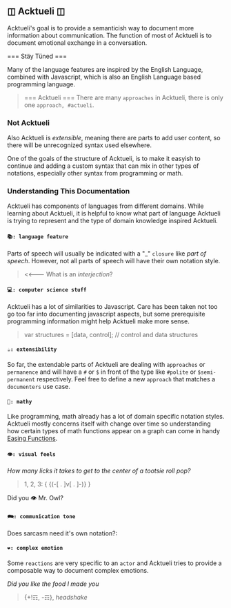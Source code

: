 ## ◫ Acktueli ◫
Acktueli's goal is to provide a semanticish way to document more information about communication.  The function of most of Acktueli is to document emotional exchange in a conversation.  

=== Stäy Tüned ===

Many of the language features are inspired by the English Language, combined with Javascript, which is also an English Language based programming language.

> === Acktueli ===
There are many `approaches` in Acktueli, there is only one `approach, #actueli`.

### Not Acktueli
Also Acktueli is _extensible_, meaning there are parts to add user content, so there will be unrecognized syntax used elsewhere.  

One of the goals of the structure of Acktueli, is to make it easyish to continue and adding a custom syntax that can mix in other types of notations, especially other syntax from programming or math.

### Understanding This Documentation
Acktueli has components of languages from different domains.  While learning about Acktueli, it is helpful to know what part of language Acktueli is trying to represent and the type of domain knowledge inspired Acktueli.

#### `📚: language feature` 
Parts of speech will usually be indicated with a "\_" `closure` like  _part of speech_.  However, not all parts of speech will have their own notation style.

> <<--- What is an _interjection_?

#### `💻: computer science stuff`
Acktueli has a lot of similarities to Javascript.  Care has been taken not too go too far into documenting javascript aspects, but some prerequisite programming information might help Acktueli make more sense.

> var structures = [data, control]; // control and data structures

#### `☕: extensibility`
So far, the extendable parts of Acktueli are dealing with `approaches` or `permanence` and will have a `#` or `$` in front of the type like `#polite` or `$semi-permanent` respectively.  Feel free to define a new `approach` that matches a `documenters` use case.

#### `📏: mathy` 
Like programming, math already has a lot of domain specific notation styles.  Acktueli mostly concerns itself with change over time so understanding how certain types of math functions appear on a graph can come in handy [Easing Functions](https://easings.net/).

#### `👁: visual feels` 
*How many licks it takes to get to the center of a tootsie roll pop?*
> 1, 2, 3: { {(-[ . ]v[ . ]-)} }

Did you 👁 Mr. Owl?

#### `🗪: communication tone` 
Does sarcasm need it's own notation?:

#### `❤: complex emotion`
Some `reactions` are very specific to an `actor` and Acktueli tries to provide a composable way to document complex emotions.

*Did you like the food I made you*
> {+!☶, -☶}, *headshake*